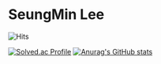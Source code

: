 # SeungMin Lee

![Hits](https://hits.seeyoufarm.com/api/count/incr/badge.svg?url=https%3A%2F%2Fgithub.com%2Fkim-steampower33&count_bg=%23FFDAC7&title_bg=%23FFADAD&icon=&icon_color=%23E7E7E7&title=hits&edge_flat=false)

[![Solved.ac Profile](http://mazassumnida.wtf/api/v2/generate_badge?boj=steampower33)](https://solved.ac/steampower33/)
[![Anurag's GitHub stats](https://github-readme-stats.vercel.app/api?username=steampower33)](https://github.com/anuraghazra/github-readme-stats)
